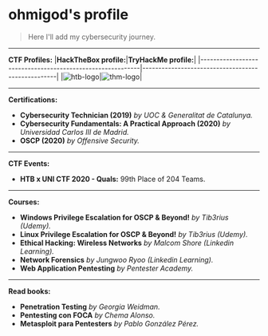 # ohmigod's profile

>Here I'll add my cybersecurity journey.
_____

**CTF Profiles:**
|**HackTheBox profile:**|**TryHackMe profile:**|
|-----------------------------------------------------------|---------------------------------------------------|
|![htb-logo](http://www.hackthebox.eu/badge/image/86046.jpg)|![thm-logo](https://i.ibb.co/pJr2hXL/ohmigod-1.png)|
_____

**Certifications:**
* **Cybersecurity Technician (2019)** _by UOC & Generalitat de Catalunya._
* **Cybersecurity Fundamentals: A Practical Approach (2020)** _by Universidad Carlos III de Madrid._
* **OSCP (2020)** _by Offensive Security._

_____

**CTF Events:**

* **HTB x UNI CTF 2020 - Quals:** 99th Place of 204 Teams.

_____

**Courses:**

* **Windows Privilege Escalation for OSCP & Beyond!** _by Tib3rius (Udemy)._
* **Linux Privilege Escalation for OSCP & Beyond!** _by Tib3rius (Udemy)._
* **Ethical Hacking: Wireless Networks** _by Malcom Shore (Linkedin Learning)._
* **Network Forensics** _by Jungwoo Ryoo (Linkedin Learning)._
* **Web Application Pentesting** _by Pentester Academy._

_____

**Read books:**
* **Penetration Testing** _by Georgia Weidman._
* **Pentesting con FOCA** _by Chema Alonso._
* **Metasploit para Pentesters** _by Pablo González Pérez._

